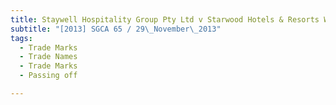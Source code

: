 ```yaml
---
title: Staywell Hospitality Group Pty Ltd v Starwood Hotels & Resorts Worldwide, Inc and another 
subtitle: "[2013] SGCA 65 / 29\_November\_2013"
tags:
  - Trade Marks
  - Trade Names
  - Trade Marks
  - Passing off

---
```



